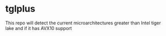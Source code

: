 # tglplus
This repo will detect the current microarchitectures greater than Intel tiger lake and if it has AVX10 support
